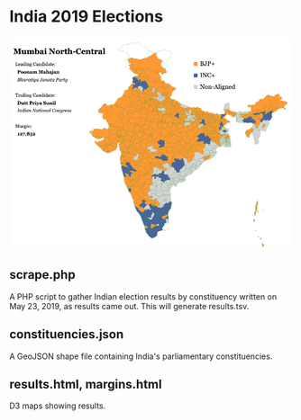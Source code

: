 # India 2019 Elections

![Screenshot](https://raw.githubusercontent.com/jammastergirish/India2019Elections/master/Screenshot%202019-05-23%20at%2014.47.50.png)

## scrape.php
A PHP script to gather Indian election results by constituency written on May 23, 2019, as results came out. This will generate results.tsv.

## constituencies.json
A GeoJSON shape file containing India's parliamentary constituencies.

## results.html, margins.html
D3 maps showing results.

